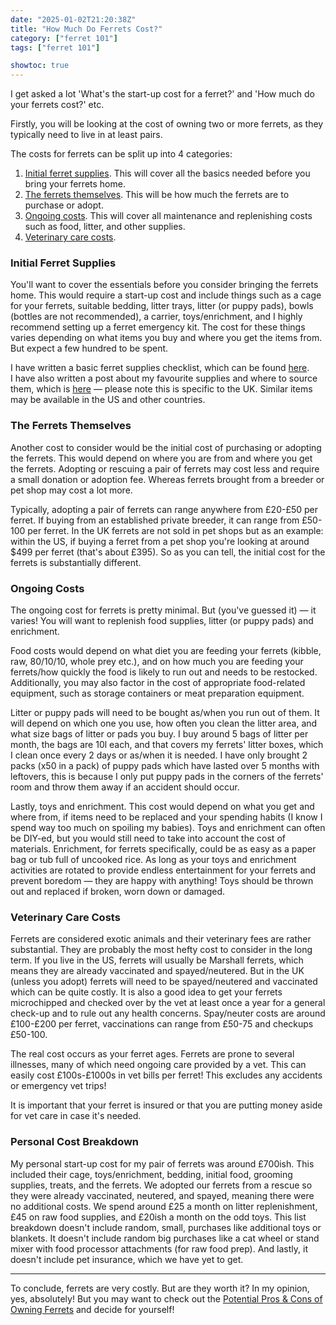 ```yaml
---
date: "2025-01-02T21:20:38Z"
title: "How Much Do Ferrets Cost?"
category: ["ferret 101"]
tags: ["ferret 101"]

showtoc: true
---
```

I get asked a lot 'What's the start-up cost for a ferret?' and 'How much do your ferrets cost?' etc.

Firstly, you will be looking at the cost of owning two or more ferrets, as they typically need to live in at least pairs.

The costs for ferrets can be split up into 4 categories:
1. [Initial ferret supplies](#initial-ferret-supplies). This will cover all the basics needed before you bring your ferrets home.
2. [The ferrets themselves](#the-ferrets-themselves). This will be how much the ferrets are to purchase or adopt.
3. [Ongoing costs](#ongoing-costs). This will cover all maintenance and replenishing costs such as food, litter, and other supplies.
4. [Veterinary care costs](#veterinary-care-costs).

### Initial Ferret Supplies
You'll want to cover the essentials before you consider bringing the ferrets home. This would require a start-up cost and include things such as a cage for your ferrets, suitable bedding, litter trays, litter (or puppy pads), bowls (bottles are not recommended), a carrier, toys/enrichment, and I highly recommend setting up a ferret emergency kit. The cost for these things varies depending on what items you buy and where you get the items from. But expect a few hundred to be spent.

I have written a basic ferret supplies checklist, which can be found [here](/posts/initial-ferret-supplies-checklist/).<br>
I have also written a post about my favourite supplies and where to source them, which is [here](/posts/ferret-supplies-and-basics/) — please note this is specific to the UK. Similar items may be available in the US and other countries.

### The Ferrets Themselves
Another cost to consider would be the initial cost of purchasing or adopting the ferrets. This would depend on where you are from and where you get the ferrets. Adopting or rescuing a pair of ferrets may cost less and require a small donation or adoption fee. Whereas ferrets brought from a breeder or pet shop may cost a lot more.

Typically, adopting a pair of ferrets can range anywhere from £20-£50 per ferret. If buying from an established private breeder, it can range from £50-100 per ferret. In the UK ferrets are not sold in pet shops but as an example: within the US, if buying a ferret from a pet shop you're looking at around $499 per ferret (that's about £395). So as you can tell, the initial cost for the ferrets is substantially different.

### Ongoing Costs
The ongoing cost for ferrets is pretty minimal. But (you've guessed it) — it varies! You will want to replenish food supplies, litter (or puppy pads) and enrichment.

Food costs would depend on what diet you are feeding your ferrets (kibble, raw, 80/10/10, whole prey etc.), and on how much you are feeding your ferrets/how quickly the food is likely to run out and needs to be restocked. Additionally, you may also factor in the cost of appropriate food-related equipment, such as storage containers or meat preparation equipment.

Litter or puppy pads will need to be bought as/when you run out of them. It will depend on which one you use, how often you clean the litter area, and what size bags of litter or pads you buy. I buy around 5 bags of litter per month, the bags are 10l each, and that covers my ferrets' litter boxes, which I clean once every 2 days or as/when it is needed. I have only brought 2 packs (x50 in a pack) of puppy pads which have lasted over 5 months with leftovers, this is because I only put puppy pads in the corners of the ferrets' room and throw them away if an accident should occur.

Lastly, toys and enrichment. This cost would depend on what you get and where from, if items need to be replaced and your spending habits (I know I spend way too much on spoiling my babies). Toys and enrichment can often be DIY-ed, but you would still need to take into account the cost of materials. Enrichment, for ferrets specifically, could be as easy as a paper bag or tub full of uncooked rice. As long as your toys and enrichment activities are rotated to provide endless entertainment for your ferrets and prevent boredom — they are happy with anything! Toys should be thrown out and replaced if broken, worn down or damaged.

### Veterinary Care Costs
Ferrets are considered exotic animals and their veterinary fees are rather substantial. They are probably the most hefty cost to consider in the long term. If you live in the US, ferrets will usually be Marshall ferrets, which means they are already vaccinated and spayed/neutered. But in the UK (unless you adopt) ferrets will need to be spayed/neutered and vaccinated which can be quite costly. It is also a good idea to get your ferrets microchipped and checked over by the vet at least once a year for a general check-up and to rule out any health concerns. Spay/neuter costs are around £100-£200 per ferret, vaccinations can range from £50-75 and checkups £50-100.

The real cost occurs as your ferret ages. Ferrets are prone to several illnesses, many of which need ongoing care provided by a vet. This can easily cost £100s-£1000s in vet bills per ferret! This excludes any accidents or emergency vet trips!

It is important that your ferret is insured or that you are putting money aside for vet care in case it's needed.

### Personal Cost Breakdown
My personal start-up cost for my pair of ferrets was around £700ish. This included their cage, toys/enrichment, bedding, initial food, grooming supplies, treats, and the ferrets. We adopted our ferrets from a rescue so they were already vaccinated, neutered, and spayed, meaning there were no additional costs. We spend around £25 a month on litter replenishment, £45 on raw food supplies, and £20ish a month on the odd toys. This list breakdown doesn't include random, small, purchases like additional toys or blankets. It doesn't include random big purchases like a cat wheel or stand mixer with food processor attachments (for raw food prep). And lastly, it doesn't include pet insurance, which we have yet to get.

---

To conclude, ferrets are very costly. But are they worth it? In my opinion, yes, absolutely! But you may want to check out the [Potential Pros & Cons of Owning Ferrets](/posts/potential-pros--cons-of-owning-ferrets/) and decide for yourself!
